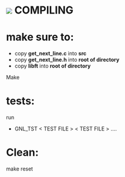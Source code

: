 ![](https://www.nicolamanzini.com/wp-content/uploads/2018/01/get_next_line-cover.png)
COMPILING
=============
# make sure to:
- copy <b>get_next_line.c</b> into <b>src</b>
- copy <b>get_next_line.h</b> into <b>root of directory</b>
- copy <b>libft</b> into <b>root of directory</b>

 Make

# tests:
run
- GNL_TST   < TEST FILE > < TEST FILE > .... 

# Clean:
make reset
